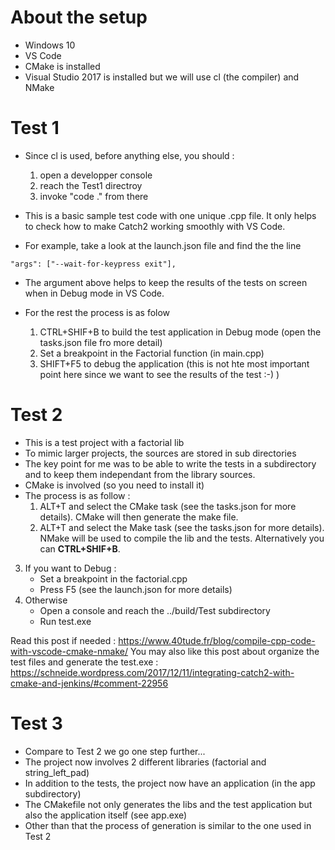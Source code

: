 # About the setup
- Windows 10
- VS Code
- CMake is installed
- Visual Studio 2017 is installed but we will use cl (the compiler) and NMake


# Test 1
- Since cl is used, before anything else, you should : 
    1. open a developper console 
    2. reach the Test1 directroy 
    3. invoke "code ." from there   

- This is a basic sample test code with one unique .cpp file. It only helps to check how to make Catch2 working smoothly with VS Code. 
- For example, take a look at the launch.json file and find the the line

`
"args": ["--wait-for-keypress exit"],
`

- The argument above helps to keep the results of the tests on screen when in Debug mode in VS Code.
- For the rest the process is as folow

    1. CTRL+SHIF+B to build the test application in Debug mode (open the tasks.json file fro more detail)
    2. Set a breakpoint in the Factorial function (in main.cpp)
    3. SHIFT+F5 to debug the application (this is not hte most important point here since we want to see the results of the test :-) )



# Test 2
- This is a test project with a factorial lib 
- To mimic larger projects, the sources are stored in sub directories
- The key point for me was to be able to write the tests in a subdirectory and to keep them independant from the library sources.
- CMake is involved (so you need to install it)
- The process is as follow :
    1. ALT+T and select the CMake task (see the tasks.json for more details). CMake will then generate the make file.
    2. ALT+T and select the Make task (see the tasks.json for more details). NMake will be used to compile the lib and the tests. Alternatively you can **CTRL+SHIF+B**.
3. If you want to Debug : 
   * Set a breakpoint in the factorial.cpp
   * Press F5 (see the launch.json for more details)
4. Otherwise 
   * Open a console and reach the ../build/Test subdirectory
   * Run test.exe

Read this post if needed : https://www.40tude.fr/blog/compile-cpp-code-with-vscode-cmake-nmake/
You may also like this post about organize the test files and generate the test.exe :  https://schneide.wordpress.com/2017/12/11/integrating-catch2-with-cmake-and-jenkins/#comment-22956





# Test 3
- Compare to Test 2 we go one step further... 
- The project now involves 2 different libraries (factorial and string_left_pad)
- In addition to the tests, the project now have an application (in the app subdirectory) 
- The CMakefile not only generates the libs and the test application but also the application itself (see app.exe)
- Other than that the process of generation is similar to the one used in Test 2

